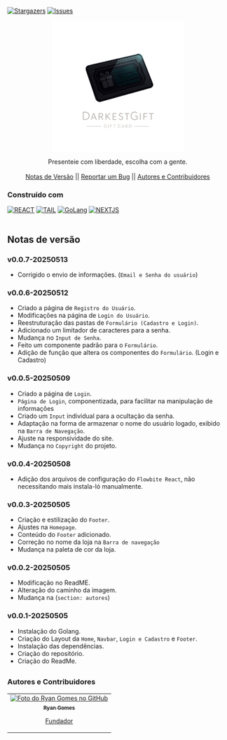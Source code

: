 <!-- Preview (Ctrl + Shift + V) -->

<a name="readme-top"></a>

[![Stargazers][stars-shield]][stars-url]
[![Issues][issues-shield]][issues-url]

<div align="center">
<img src="https://raw.githubusercontent.com/RRyanDEV/darkest-gift/refs/heads/main/public/logo-readme.png" min-width="400px" max-width="400px" width="300px" align="center">
    <br />
<p align="center">
Presenteie com liberdade, escolha com a gente.
    <br />
    <br />
    <a href="#notas-de-versão">Notas de Versão</a>
    ||
    <a href="https://github.com/RRyanDEV/darkest-gift/issues">Reportar um Bug</a> 
    ||
    <a href="#autores">Autores e Contribuidores</a>
    </p>
</div>

### Construído com

[![REACT][REACT]][react-url]
[![TAIL][TAILWINDCSS]][tailw-url]
[![GoLang][GoLang]][go-url]
[![NEXTJS][NEXT.JS]][nextjs-url]
<br /><br />
<a name="section-changelog">

## Notas de versão

</a>

### v0.0.7-20250513

- Corrigido o envio de informações. (`Email e Senha do usuário`)

### v0.0.6-20250512

- Criado a página de `Registro do Usuário`.
- Modificações na página de `Login do Usuário`.
- Reestruturação das pastas de `Formulário (Cadastro e Login)`.
- Adicionado um limitador de caracteres para a senha.
- Mudança no `Input de Senha`.
- Feito um componente padrão para o `Formulário`.
- Adição de função que altera os componentes do `Formulário`. (Login e Cadastro)

### v0.0.5-20250509

- Criado a página de `Login`.
- `Página de Login`, componentizada, para facilitar na manipulação de informações 
- Criado um `Input` individual para a ocultação da senha.
- Adaptação na forma de armazenar o nome do usuário logado, exibido na `Barra de Navegação`.
- Ajuste na responsividade do site.
- Mudança no `Copyright` do projeto.

### v0.0.4-20250508

- Adição dos arquivos de configuração do `Flowbite React`, não necessitando mais instala-ló manualmente.

### v0.0.3-20250505

- Criação e estilização do `Footer`.
- Ajustes na `Homepage`.
- Conteúdo do `Footer` adicionado.
- Correção no nome da loja na `Barra de navegação`
- Mudança na paleta de cor da loja.

### v0.0.2-20250505

- Modificação no ReadME.
- Alteração do caminho da imagem.
- Mudança na (`section: autores`)

### v0.0.1-20250505

- Instalação do Golang.
- Criação do Layout da `Home`, `Navbar`, `Login e Cadastro` e `Footer`.
- Instalação das dependências.
- Criação do repositório.
- Criação do ReadMe.

##

<a name="autores">

### Autores e Contribuidores

</a>

<table>
  <tr>
    <td align="center">
      <a href="#">
        <img src="https://avatars.githubusercontent.com/u/85912228?v=4" width="100px;" alt="Foto do Ryan Gomes no GitHub"/><br>
          <sub>
          <b>Ryan Gomes</b>
          </sub>
          <p>Fundador</p>
      </a>
    </td>
</table>

<!-- MARKDOWN LINKS & IMAGES -->
<!-- https://www.markdownguide.org/basic-syntax/#reference-style-links -->

[stars-shield]: https://img.shields.io/github/stars/RRyanDEV/darkest-gift?style=for-the-badge
[stars-url]: https://github.com/RRyanDEV/darkest-gift/stargazers
[issues-shield]: https://img.shields.io/github/issues/RRyanDEV/darkest-gift?style=for-the-badge
[issues-url]: https://github.com/RRyanDEV/darkest-gift/issues
[REACT]: https://img.shields.io/badge/React-%2320232a.svg?&style=for-the-badge&logo=React&logoColor=%2361DAFB
[react-url]: https://pt-br.reactjs.org
[TAILWINDCSS]: https://img.shields.io/badge/TailwindCSS-%2338B2AC.svg?style=for-the-badge&logo=tailwind-css&logoColor=white
[tailw-url]: https://tailwindcss.com/
[NEXT.JS]: https://img.shields.io/badge/NextJS-black?style=for-the-badge&logo=next.js&logoColor=white
[nextjs-url]: https://nextjs.org/
[GoLang]: https://img.shields.io/badge/go-%2300ADD8.svg?style=for-the-badge&logo=go&logoColor=white
[go-url]: https://go.dev/
